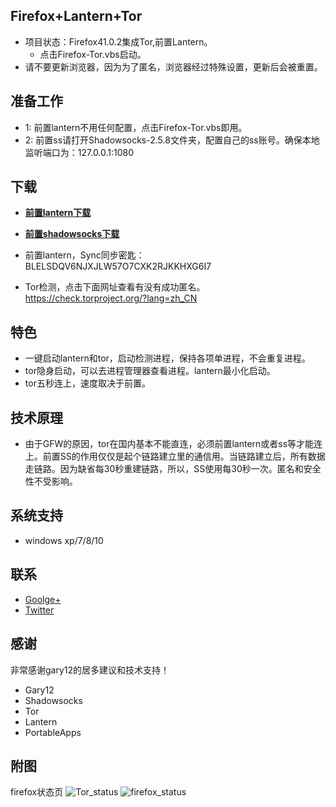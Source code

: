 Firefox+Lantern+Tor
-------------------
* 项目状态：Firefox41.0.2集成Tor,前置Lantern。
   - 点击Firefox-Tor.vbs启动。
* 请不要更新浏览器，因为为了匿名，浏览器经过特殊设置，更新后会被重置。

准备工作
-------------
* 1: 前置lantern不用任何配置，点击Firefox-Tor.vbs即用。
* 2: 前置ss请打开Shadowsocks-2.5.8文件夹，配置自己的ss账号。确保本地监听端口为：127.0.0.1:1080

下载
-----
* [**前置lantern下载**](https://github.com/yeahwu/firefox-tor/archive/master.zip)
  
* [**前置shadowsocks下载**](https://github.com/yeahwu/firefox-tor/archive/Firefox41.0.2%E9%9B%86%E6%88%90Tor,%E5%89%8D%E7%BD%AEShadowsocks.zip)

* 前置lantern，Sync同步密匙：  BLELSDQV6NJXJLW57O7CXK2RJKKHXG6I7

* Tor检测，点击下面网址查看有没有成功匿名。https://check.torproject.org/?lang=zh_CN

特色
----
* 一键启动lantern和tor，启动检测进程，保持各项单进程，不会重复进程。
* tor隐身启动，可以去进程管理器查看进程。lantern最小化启动。
* tor五秒连上，速度取决于前置。

技术原理
------
* 由于GFW的原因，tor在国内基本不能直连，必须前置lantern或者ss等才能连上。前置SS的作用仅仅是起个链路建立里的通信用。当链路建立后，所有数据走链路。因为缺省每30秒重建链路，所以，SS使用每30秒一次。匿名和安全性不受影响。

系统支持
------
*  windows xp/7/8/10
 
联系
------
* [Goolge+](https://plus.google.com/communities/101215702940766881013)
* [Twitter](https://twitter.com/yeahwu404)

感谢
------
非常感谢gary12的居多建议和技术支持！
* Gary12
* Shadowsocks
* Tor
* Lantern
* PortableApps

附图
------
firefox状态页
![Tor_status](https://raw.githubusercontent.com/yeahwu/wu/master/tor.JPG)
![firefox_status](https://github.com/yeahwu/wu/blob/master/firefox8.JPG?raw=true)

